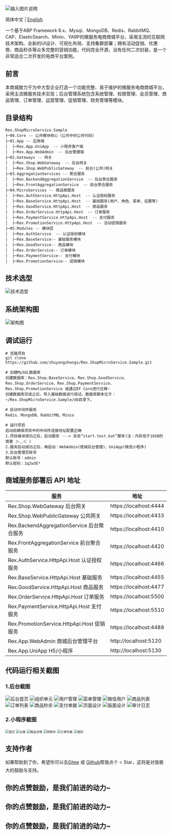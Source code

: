 ![输入图片说明](doc/images/readme/rex-shop-memo.png)

简体中文 | [English](./README.en.md)

一个基于ABP Framework 8.x、Mysql、MongoDB、Redis、RabbitMQ、CAP、ElasticSearch、Minio、YARP的微服务电商商城平台，采用主流的互联网技术架构、全新的UI设计、可视化布局、支持集群部署；拥有活动促销、优惠卷、商品秒杀等众多完整的营销功能，代码完全开源，没有任何二次封装，是一个非常适合二次开发的电商平台案例。

## 前言

本商城致力于为中大型企业打造一个功能完整、易于维护的微服务电商商城平台，采用主流微服务技术实现；后台管理系统包含系统管理、权限管理、会员管理、商品管理、订单管理、运营管理、促销管理、财务管理等模块。

## 目录结构

```
Rex.ShopMicroService.Sample
├─00.Core -- 公共模块核心（公共中的公共代码）
├─01.App -- 应用端
│  ├─Rex.App.UniApp  -- 小程序客户端
│  ├─Rex.App.WebAdmin  -- 后台管理端
├─02.Gateways -- 网关
│  ├─Rex.Shop.WebGateway  -- 后台网关
│  ├─Rex.Shop.WebPublicGateway  -- 前台(公共)网关
├─03.AggregationServices -- 聚合服务
│  ├─Rex.BackendAggregationService  -- 后台聚合服务
│  ├─Rex.FrontAggregationService  -- 前台聚合服务
├─04.MicroServices -- 商品微服务
│  ├─Rex.AuthService.HttpApi.Host  -- 认证授权服务
│  ├─Rex.BaseService.HttpApi.Host  -- 基础服务(用户、角色、菜单、设置等)
│  ├─Rex.GoodService.HttpApi.Host  -- 商品服务
│  ├─Rex.OrderService.HttpApi.Host  -- 订单服务
│  ├─Rex.PaymentService.HttpApi.Host  -- 支付服务
│  ├─Rex.PromotionService.HttpApi.Host  -- 活动促销服务
├─05.Modules -- 模块层
│  ├─Rex.AuthService  -- 认证授权模块
│  ├─Rex.BaseService-- 基础服务模块
│  ├─Rex.GoodService-- 商品模块
│  ├─Rex.OrderService-- 订单模块
│  ├─Rex.PaymentService-- 支付模块
│  ├─Rex.PromotionService-- 促销模块

```

## 技术选型

![技术选型](doc/images/readme/技术选型.png)

## 系统架构图

![架构图](doc/images/readme/架构图.png)

## 调试运行

```
# 克隆项目
git clone https://github.com/zhuyongzhengs/Rex.ShopMicroService.Sample.git

# 创建MySQL数据库
创建数据库：Rex.Shop.BaseService、Rex.Shop.GoodService、Rex.Shop.OrderService、Rex.Shop.PaymentService、Rex.Shop.PromotionService 或通过EF Core进行迁移~
创建数据库完成之后，导入基础数据进行调试。数据库脚本位于：~/Rex.ShopMicroService.Sample/db目录下。

# 启动中间件服务
Redis、MongoDB、RabbitMQ、Minio

# 运行项目
启动前确保项目中的中间件连接地址配置正确
1.项目编译成功之后，启动服务 ---> 双击“start.test.bat”脚本(注：内存低于16GB的慎重 ＞﹏＜ )
2.服务启动成功之后，再启动：WebAdmin(商城后台管理)、UniApp(微信小程序)
3.后台管理员账号
默认账号：admin
默认密码：1q2w3E*
```

## 商城服务部署后 API 地址

| 服务                                     | 地址                     |
| -------------------------------------- | ---------------------- |
| Rex.Shop.WebGateway 后台网关               | https://localhost:4444 |
| Rex.Shop.WebPublicGateway 公共网关         | https://localhost:4433 |
| Rex.BackendAggregationService 后台聚合服务   | https://localhost:4410 |
| Rex.FrontAggregationService 前台聚合服务     | https://localhost:4420 |
| Rex.AuthService.HttpApi.Host 认证授权服务    | https://localhost:4466 |
| Rex.BaseService.HttpApi.Host 基础服务      | https://localhost:4455 |
| Rex.GoodService.HttpApi.Host 商品服务      | https://localhost:4477 |
| Rex.OrderService.HttpApi.Host 订单服务     | https://localhost:5500 |
| Rex.PaymentService.HttpApi.Host 支付服务   | https://localhost:5510 |
| Rex.PromotionService.HttpApi.Host 促销服务 | https://localhost:4488 |
| Rex.App.WebAdmin 商城后台管理平台              | http://localhost:5120  |
| Rex.App.UniApp H5/小程序                  | http://localhost:5130  |

## 代码运行相关截图

### 1.后台截图

![后台首页](doc/images/readme/WebAdmin-首页.png)
![组织单元](doc/images/readme/WebAdmin-组织单元.png)
![用户管理](doc/images/readme/WebAdmin-用户管理.png)
![菜单管理](doc/images/readme/WebAdmin-菜单管理.png)
![微信用户](doc/images/readme/WebAdmin-微信用户.png)
![商品列表](doc/images/readme/WebAdmin-商品列表.png)
![订单列表](doc/images/readme/WebAdmin-订单列表.png)
![商品秒杀](doc/images/readme/WebAdmin-商品秒杀.png)
![支付单据](doc/images/readme/WebAdmin-支付单据.png)
![页面设计](doc/images/readme/WebAdmin-页面设计.png)
![版面设计](doc/images/readme/WebAdmin-版面设计.png)
![审计日志](doc/images/readme/WebAdmin-审计日志.png)

### 2.小程序截图

<img src="doc/images/readme/UniApp-首页.png" title="" alt="首页" style="zoom:67%;">
<img src="doc/images/readme/UniApp-分类.png" title="" alt="分类" style="zoom:67%;">
<img src="doc/images/readme/UniApp-商品详情.png" title="" alt="商品详情" style="zoom:67%;">
<img src="doc/images/readme/UniApp-购物车.png" title="" alt="购物车" style="zoom:67%;">
<img src="doc/images/readme/UniApp-订单列表.png" title="" alt="订单列表" style="zoom:67%;">
<img src="doc/images/readme/UniApp-我的.png" title="" alt="我的" style="zoom:67%;">

## 支持作者

如果帮助到了你，希望你可以去[Gitee](https://github.com/zhuyongzhengs/Rex.ShopMicroService.Sample)  或 [Github](https://github.com/zhuyongzhengs/Rex.ShopMicroService.Sample)帮我点个 ⭐ Star，这将是对我极大的鼓励与支持。

## 你的点赞鼓励，是我们前进的动力~

## 你的点赞鼓励，是我们前进的动力~

## 你的点赞鼓励，是我们前进的动力~
